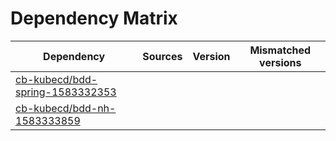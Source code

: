 # Dependency Matrix

Dependency | Sources | Version | Mismatched versions
---------- | ------- | ------- | -------------------
[cb-kubecd/bdd-spring-1583332353](https://github.com/cb-kubecd/bdd-spring-1583332353.git) |  | []() | 
[cb-kubecd/bdd-nh-1583333859](https://github.com/cb-kubecd/bdd-nh-1583333859.git) |  | []() | 
